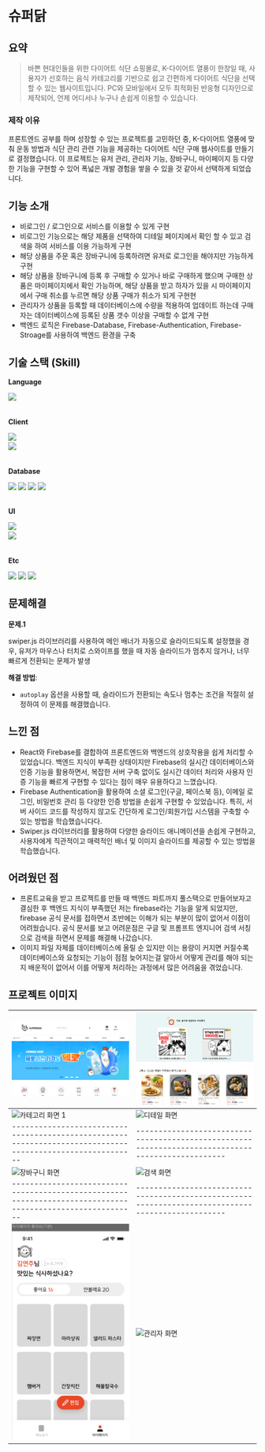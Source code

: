 # 슈퍼닭

## 요약

> 바쁜 현대인들을 위한 다이어트 식단 쇼핑몰로, K-다이어트 열풍이 한창일 때, 사용자가 선호하는 음식 카테고리를 기반으로 쉽고 간편하게 다이어트 식단을 선택할 수 있는 웹사이트입니다. PC와 모바일에서 모두 최적화된 반응형 디자인으로 제작되어, 언제 어디서나 누구나 손쉽게 이용할 수 있습니다.

### 제작 이유

프론트엔드 공부를 하며 성장할 수 있는 프로젝트를 고민하던 중, K-다이어트 열풍에 맞춰 운동 방법과 식단 관리 관련 기능을 제공하는 다이어트 식단 구매 웹사이트를 만들기로 결정했습니다. 이 프로젝트는 유저 관리, 관리자 기능, 장바구니, 마이페이지 등 다양한 기능을 구현할 수 있어 폭넓은 개발 경험을 쌓을 수 있을 것 같아서 선택하게 되었습니다.

## 기능 소개

- 비로그인 / 로그인으로 서비스를 이용할 수 있게 구현
- 비로그인 기능으로는 해당 제품을 선택하여 디테일 페이지에서 확인 할 수 있고 검색을 하여 서비스를 이용 가능하게 구현
- 해당 상품을 주문 혹은 장바구니에 등록하려면 유저로 로그인을 해야지만 가능하게 구현
- 해당 상품을 장바구니에 등록 후 구매할 수 있거나 바로 구매하게 했으며 구매한 상품은 마이페이지에서 확인 가능하며, 해당 상품을 받고 하자가 있을 시 마이페이지에서 구매 취소를 누르면 해당 상품 구매가 취소가 되게 구현현
- 관리자가 상품을 등록할 때 데이터베이스에 수량을 적용하여 업데이트 하는데 구매자는 데이터베이스에 등록된 상품 갯수 이상을 구매할 수 없게 구현
- 백엔드 로직은 Firebase-Database, Firebase-Authentication, Firebase-Stroage를 사용하여 백엔드 환경을 구축

## 기술 스택 (Skill)

**Language**

<div>
  <img src="https://img.shields.io/badge/javascript-F7DF1E?style=for-the-badge&logo=javascript&logoColor=black">
  <br />
</div>
<br />

**Client**

<div>
  <img src="https://img.shields.io/badge/react-61DAFB?style=for-the-badge&logo=react&logoColor=black">
  <br />
  <img src="https://img.shields.io/badge/react router-CA4245?style=for-the-badge&logo=react-router&logoColor=white">
</div>
<br />

**Database**

<div>
  <img src="https://img.shields.io/badge/firebase-339933?style=for-the-badge&logo=firebase.js&logoColor=white">
  <img src="https://img.shields.io/badge/firebase-database-213s12?style=for-the-badge&logo=firebase-database&logoColor=white">
  <img src="https://img.shields.io/badge/firebase-authentication-sad442?style=for-the-badge&logo=firebase-authentication&logoColor=white">
  <img src="https://img.shields.io/badge/firebase-storage-ff22dd?style=for-the-badge&logo=firebase-storage&logoColor=white">
  <br />
</div>
<br />

**UI**

<div>
  <img src="https://img.shields.io/badge/sass-CC6699?style=for-the-badge&logo=sass&logoColor=white">
  <br />
  <img src="https://img.shields.io/badge/styled-components-DB7093?style=flat-square&logo=styled-components&logoColor=white">
</div>
<br />

**Etc**

<div>
  <img src="https://img.shields.io/badge/git-F05032?style=for-the-badge&logo=git&logoColor=white">
  <img src="https://img.shields.io/badge/github-181717?style=for-the-badge&logo=github&logoColor=white">
  <img src="https://img.shields.io/badge/netlify-4A154B?style=for-the-badge&logo=netlify&logoColor=black">
</div>

## 문제해결

**문제.1**

swiper.js 라이브러리를 사용하여 메인 배너가 자동으로 슬라이드되도록 설정했을 경우, 유저가 마우스나 터치로 스와이프를 했을 때 자동 슬라이드가 멈추지 않거나, 너무 빠르게 전환되는 문제가 발생

**해결 방법**:

- `autoplay` 옵션을 사용할 때, 슬라이드가 전환되는 속도나 멈추는 조건을 적절히 설정하여 이 문제를 해결했습니다.

## 느낀 점

- React와 Firebase를 결합하여 프론트엔드와 백엔드의 상호작용을 쉽게 처리할 수 있었습니다. 백엔드 지식이 부족한 상태이지만 Firebase의 실시간 데이터베이스와 인증 기능을 활용하면서, 복잡한 서버 구축 없이도 실시간 데이터 처리와 사용자 인증 기능을 빠르게 구현할 수 있다는 점이 매우 유용하다고 느꼈습니다.
- Firebase Authentication을 활용하여 소셜 로그인(구글, 페이스북 등), 이메일 로그인, 비밀번호 관리 등 다양한 인증 방법을 손쉽게 구현할 수 있었습니다. 특히, 서버 사이드 코드를 작성하지 않고도 간단하게 로그인/회원가입 시스템을 구축할 수 있는 방법을 학습했습니다다.
- Swiper.js 라이브러리를 활용하여 다양한 슬라이드 애니메이션을 손쉽게 구현하고, 사용자에게 직관적이고 매력적인 배너 및 이미지 슬라이드를 제공할 수 있는 방법을 학습했습니다.

## 어려웠던 점

- 프론트교육을 받고 프로젝트를 만들 때 백엔드 파트까지 풀스택으로 만들어보자고 결심한 후 백엔드 지식이 부족했던 저는 firebase라는 기능을 알게 되었지만, firebase 공식 문서를 접하면서 초반에는 이해가 되는 부분이 많이 없어서 이점이 어려웠습니다. 공식 문서를 보고 어려운점은 구글 및 프롬프트 엔지니어 검색 서칭으로 검색을 하면서 문제를 해결해 나갔습니다.
- 이미지 파일 자체를 데이터베이스에 올릴 순 있지만 이는 용량이 커지면 커질수록 데이터베이스와 요청되는 기능이 점점 늦어지는걸 알아서 어떻게 관리를 해야 되는지 배운적이 없어서 이를 어떻게 처리하는 과정에서 많은 어려움을 겪었습니다.

## 프로젝트 이미지

| ![메인 화면](https://github.com/junesung1004/superdak/blob/master/public/views/main.png)                        | ![카테고리 화면](https://github.com/junesung1004/superdak/blob/master/public/views/category.png)         |
| --------------------------------------------------------------------------------------------------------------- | -------------------------------------------------------------------------------------------------------- |
| ![카테고리 화면 1](https://github.com/junesung1004/todayEat-TeamProject/blob/develop/public/view/category1.png) | ![디테일 화면](https://github.com/junesung1004/todayEat-TeamProject/blob/develop/public/view/detail.png) |
| ----------------------------------------------------------------------------------------------------------      | --------------------------------------------------------------------------------------------------       |
| ![장바구니 화면](https://github.com/junesung1004/todayEat-TeamProject/blob/develop/public/view/cart.png)        | ![검색 화면](https://github.com/junesung1004/todayEat-TeamProject/blob/develop/public/view/search.png)   |
| ----------------------------------------------------------------------------------------------------------      | --------------------------------------------------------------------------------------------------       |
| ![마이페이지 화면](https://github.com/junesung1004/todayEat-TeamProject/blob/develop/public/view/mypage.png)    | ![관리자 화면](https://github.com/junesung1004/todayEat-TeamProject/blob/develop/public/view/admin.png)  |
